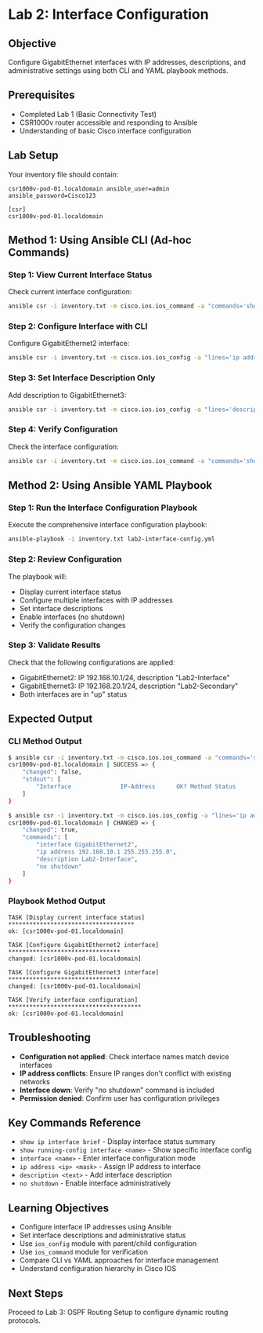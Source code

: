 # Lab 2: Interface Configuration

## Objective
Configure GigabitEthernet interfaces with IP addresses, descriptions, and administrative settings using both CLI and YAML playbook methods.

## Prerequisites
- Completed Lab 1 (Basic Connectivity Test)
- CSR1000v router accessible and responding to Ansible
- Understanding of basic Cisco interface configuration

## Lab Setup
Your inventory file should contain:
```
csr1000v-pod-01.localdomain ansible_user=admin ansible_password=Cisco123 

[csr]
csr1000v-pod-01.localdomain
```

## Method 1: Using Ansible CLI (Ad-hoc Commands)

### Step 1: View Current Interface Status
Check current interface configuration:
```bash
ansible csr -i inventory.txt -m cisco.ios.ios_command -a "commands='show ip interface brief'"
```

### Step 2: Configure Interface with CLI
Configure GigabitEthernet2 interface:
```bash
ansible csr -i inventory.txt -m cisco.ios.ios_config -a "lines='ip address 192.168.10.1 255.255.255.0,description Lab2-Interface,no shutdown' parents='interface GigabitEthernet2'"
```

### Step 3: Set Interface Description Only
Add description to GigabitEthernet3:
```bash
ansible csr -i inventory.txt -m cisco.ios.ios_config -a "lines='description Management-Interface' parents='interface GigabitEthernet3'"
```

### Step 4: Verify Configuration
Check the interface configuration:
```bash
ansible csr -i inventory.txt -m cisco.ios.ios_command -a "commands='show running-config interface GigabitEthernet2'"
```

## Method 2: Using Ansible YAML Playbook

### Step 1: Run the Interface Configuration Playbook
Execute the comprehensive interface configuration playbook:
```bash
ansible-playbook -i inventory.txt lab2-interface-config.yml
```

### Step 2: Review Configuration
The playbook will:
- Display current interface status
- Configure multiple interfaces with IP addresses
- Set interface descriptions
- Enable interfaces (no shutdown)
- Verify the configuration changes

### Step 3: Validate Results
Check that the following configurations are applied:
- GigabitEthernet2: IP 192.168.10.1/24, description "Lab2-Interface"
- GigabitEthernet3: IP 192.168.20.1/24, description "Lab2-Secondary"
- Both interfaces are in "up" status

## Expected Output

### CLI Method Output
```bash
$ ansible csr -i inventory.txt -m cisco.ios.ios_command -a "commands='show ip interface brief'"
csr1000v-pod-01.localdomain | SUCCESS => {
    "changed": false,
    "stdout": [
        "Interface              IP-Address      OK? Method Status                Protocol\nGigabitEthernet1       unassigned      YES unset  up                    up      \nGigabitEthernet2       192.168.10.1    YES manual up                    up      \nGigabitEthernet3       192.168.20.1    YES manual up                    up"
    ]
}

$ ansible csr -i inventory.txt -m cisco.ios.ios_config -a "lines='ip address 192.168.10.1 255.255.255.0,description Lab2-Interface,no shutdown' parents='interface GigabitEthernet2'"
csr1000v-pod-01.localdomain | CHANGED => {
    "changed": true,
    "commands": [
        "interface GigabitEthernet2",
        "ip address 192.168.10.1 255.255.255.0",
        "description Lab2-Interface",
        "no shutdown"
    ]
}
```

### Playbook Method Output
```
TASK [Display current interface status] ************************************
ok: [csr1000v-pod-01.localdomain]

TASK [Configure GigabitEthernet2 interface] ********************************
changed: [csr1000v-pod-01.localdomain]

TASK [Configure GigabitEthernet3 interface] ********************************
changed: [csr1000v-pod-01.localdomain]

TASK [Verify interface configuration] **************************************
ok: [csr1000v-pod-01.localdomain]
```

## Troubleshooting
- **Configuration not applied**: Check interface names match device interfaces
- **IP address conflicts**: Ensure IP ranges don't conflict with existing networks
- **Interface down**: Verify "no shutdown" command is included
- **Permission denied**: Confirm user has configuration privileges

## Key Commands Reference
- `show ip interface brief` - Display interface status summary
- `show running-config interface <name>` - Show specific interface config
- `interface <name>` - Enter interface configuration mode
- `ip address <ip> <mask>` - Assign IP address to interface
- `description <text>` - Add interface description
- `no shutdown` - Enable interface administratively

## Learning Objectives
- Configure interface IP addresses using Ansible
- Set interface descriptions and administrative status
- Use `ios_config` module with parent/child configuration
- Use `ios_command` module for verification
- Compare CLI vs YAML approaches for interface management
- Understand configuration hierarchy in Cisco IOS

## Next Steps
Proceed to Lab 3: OSPF Routing Setup to configure dynamic routing protocols.